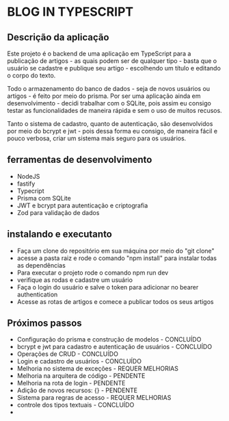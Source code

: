 # BLOG IN TYPESCRIPT

## Descrição da aplicação

Este projeto é o backend de uma aplicação em TypeScript para a publicação de artigos - as quais podem ser de qualquer tipo - basta que o usuário se cadastre e publique seu artigo - escolhendo um título e editando o corpo do texto. 

Todo o armazenamento do banco de dados - seja de novos usuários ou artigos - é feito por meio do prisma. Por ser uma aplicação ainda em desenvolvimento - decidi trabalhar com o SQLite, pois assim eu consigo testar as funcionalidades de maneira rápida e sem o uso de muitos recusos. 

Tanto o sistema de cadastro, quanto de autenticação, são desenvolvidos por meio do bcrypt e jwt - pois dessa forma eu consigo, de maneira fácil e pouco verbosa, criar um sistema mais seguro para os usuários. 

## ferramentas de desenvolvimento

 - NodeJS
 - fastify
 - Typecript
 - Prisma com SQLite
 - JWT e bcrypt para autenticação e criptografia 
 - Zod para validação de dados

## instalando e executanto

 - Faça um clone do repositório em sua máquina por meio do "git clone"
 - acesse a pasta raiz e rode o comando "npm install" para instalar todas as dependências
 - Para executar o projeto rode o comando npm run dev
 - verifique as rodas e cadastre um usuário
 - Faça o login do usuário e salve o token para adicionar no bearer authentication
 - Acesse as rotas de artigos e comece a publicar todos os seus artigos

## Próximos passos

 - Configuração do prisma e construção de modelos - CONCLUÍDO
 - bcrypt e jwt para cadastro e autenticação de usuários - CONCLUÍDO
 - Operações de CRUD - CONCLUÍDO
 - Login e cadastro de usuários - CONCLUÍDO
 - Melhoria no sistema de exceções - REQUER MELHORIAS 
 - Melhoria na arquitera de código - PENDENTE
 - Melhoria na rota de login - PENDENTE
 - Adição de novos recursos: {} - PENDENTE
 - Sistema para regras de acesso - REQUER MELHORIAS
 - controle dos tipos textuais - CONCLUÍDO
 - 
